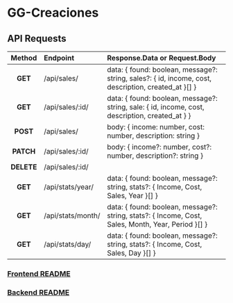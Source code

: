 # GG-Creaciones

## API Requests

| Method     | Endpoint                         | Response.Data or Request.Body                                                                       |
|:----------:|:---------------------------------|:----------------------------------------------------------------------------------------------------|
| **GET**    | /api/sales/                      | data: { found: boolean, message?: string, sales?: { id, income, cost, description, created_at }[] } |
| **GET**    | /api/sales/:id/                  | data: { found: boolean, message?: string, sale: { id, income, cost, description, created_at } }     |
| **POST**   | /api/sales/                      | body: { income: number, cost: number, description: string }                                         |
| **PATCH**  | /api/sales/:id/                  | body: { income?: number, cost?: number, description?: string }                                      |
| **DELETE** | /api/sales/:id/                  |                                                                                                     |
| **GET**    | /api/stats/year/                 | data: { found: boolean, message?: string, stats?: { Income, Cost, Sales, Year }[] }                 |
| **GET**    | /api/stats/month/                | data: { found: boolean, message?: string, stats?: { Income, Cost, Sales, Month, Year, Period }[] }  |
| **GET**    | /api/stats/day/                  | data: { found: boolean, message?: string, stats?: { Income, Cost, Sales, Day }[] }                  |

### [Frontend README](/frontend/README.md)

### [Backend README](/backend/README.md)

